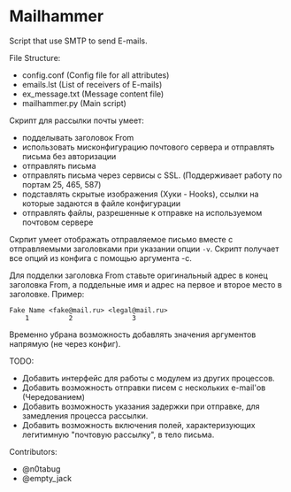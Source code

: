 # Mailhammer

Script that use SMTP to send E-mails.

File Structure:
- config.conf (Config file for all attributes)
- emails.lst (List of receivers of E-mails)
- ex_message.txt (Message content file)
- mailhammer.py (Main script)

Скрипт для рассылки почты умеет:

 - подделывать заголовок From
 - использовать мисконфигурацию почтового сервера и отправлять письма без авторизации
 - отправлять письма 
 - отправлять письма через сервисы с SSL. (Поддерживает работу по портам 25, 465, 587)
 - подставлять скрытые изображения (Хуки - Hooks), ссылки на которые задаются в файле конфигурации
 - отправлять файлы, разрешенные к отправке на используемом почтовом сервере

Скрпит умеет отображать отправляемое письмо вместе с отправляемыми заголовками при указании опции `-v`.
Скрипт получает все опций из конфига с помощью аргумента -c. 

Для подделки заголовка From ставьте оригинальный адрес в конец заголовка From, а поддельные имя и адрес на первое и второе место в заголовке. Пример:
```
Fake Name <fake@mail.ru> <legal@mail.ru>
    1          2               3        
```

Временно убрана возможность добавлять значения аргументов напрямую (не через конфиг).

TODO:

 - Добавить интерфейс для работы с модулем из других процессов.
 - Добавить возможность отправки писем с нескольких e-mail'ов (Чередованием)
 - Добавить возможность указания задержки при отправке, для замедления процесса рассылки.
 - Добавить возможность включения полей, характеризующих легитимную "почтовую рассылку", в тело письма.

Contributors:

 - @n0tabug
 - @empty_jack
